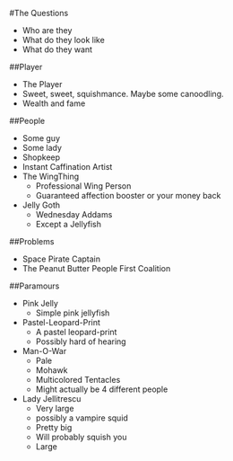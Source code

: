 #The Questions
* Who are they
* What do they look like
* What do they want

##Player
* The Player
* Sweet, sweet, squishmance.   Maybe some canoodling. 
* Wealth and fame

##People
* Some guy
* Some lady
* Shopkeep
* Instant Caffination Artist
* The WingThing
  * Professional Wing Person
  * Guaranteed affection booster or your money back
* Jelly Goth
  * Wednesday Addams
  * Except a Jellyfish

##Problems
* Space Pirate Captain
* The Peanut Butter People First Coalition 

##Paramours
* Pink Jelly
  * Simple pink jellyfish
* Pastel-Leopard-Print
  * A pastel leopard-print
  * Possibly hard of hearing
* Man-O-War
  * Pale
  * Mohawk
  * Multicolored Tentacles
  * Might actually be 4 different people
* Lady Jellitrescu
  * Very large
  * possibly a vampire squid
  * Pretty big
  * Will probably squish you
  * Large